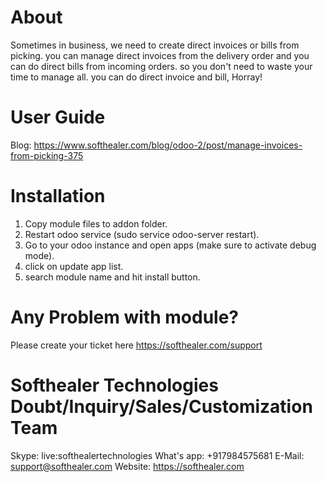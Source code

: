 About
============
Sometimes in business, we need to create direct invoices or bills from picking. you can manage direct invoices from the delivery order and you can do direct bills from incoming orders. so you don't need to waste your time to manage all. you can do direct invoice and bill, Horray!

User Guide
============
Blog: https://www.softhealer.com/blog/odoo-2/post/manage-invoices-from-picking-375

Installation
============
1) Copy module files to addon folder.
2) Restart odoo service (sudo service odoo-server restart).
3) Go to your odoo instance and open apps (make sure to activate debug mode).
4) click on update app list.
5) search module name and hit install button.

Any Problem with module?
=====================================
Please create your ticket here https://softhealer.com/support

Softhealer Technologies Doubt/Inquiry/Sales/Customization Team
=====================================
Skype: live:softhealertechnologies
What's app: +917984575681
E-Mail: support@softhealer.com
Website: https://softhealer.com
